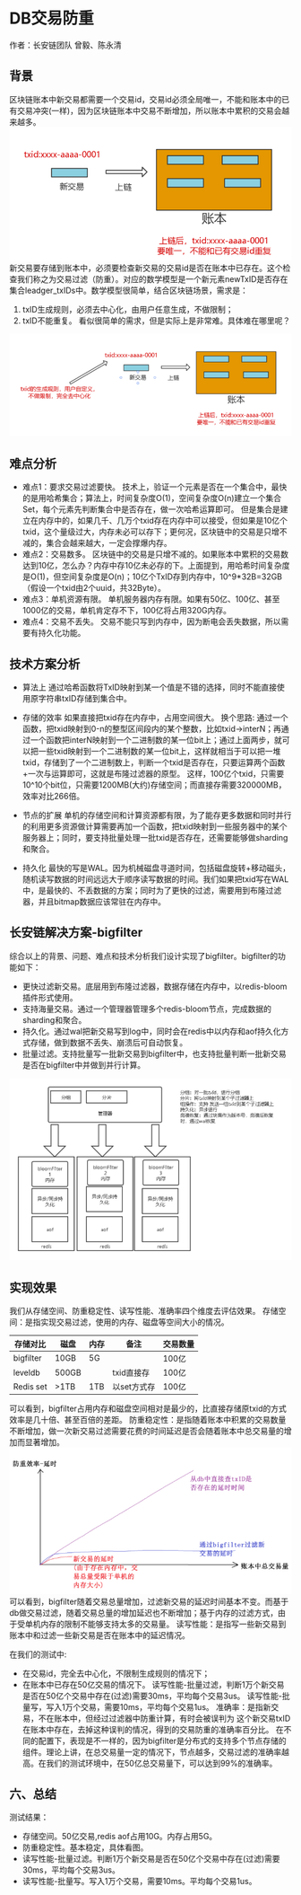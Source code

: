 # DB交易防重 
作者：长安链团队 曾毅、陈永清

## 背景
区块链账本中新交易都需要一个交易id，交易id必须全局唯一，不能和账本中的已有交易冲突(一样)，因为区块链账本中交易不断增加，所以账本中累积的交易会越来越多。
<img loading="lazy" src="../images/bigfilter1.png" style="zoom:100%;" />
新交易要存储到账本中，必须要检查新交易的交易id是否在账本中已存在。这个检查我们称之为交易过滤（防重）。对应的数学模型是一个新元素newTxID是否存在集合leadger_txIDs中。数学模型很简单，结合区块链场景，需求是：
1. txID生成规则，必须去中心化，由用户任意生成，不做限制；
2. txID不能重复。
看似很简单的需求，但是实际上是非常难。具体难在哪里呢？
<img loading="lazy" src="../images/bigfilter2.png" style="zoom:100%;" />

## 难点分析  
- 难点1：要求交易过滤要快。
技术上，验证一个元素是否在一个集合中，最快的是用哈希集合；算法上，时间复杂度O(1)，空间复杂度O(n)建立一个集合Set，每个元素先判断集合中是否存在，做一次哈希运算即可。
但是集合是建立在内存中的，如果几千、几万个txid存在内存中可以接受，但如果是10亿个txid，这个量级过大，内存未必可以存下；更何况，区块链中的交易是只增不减的，集合会越来越大，一定会撑爆内存。
- 难点2：交易数多。
区块链中的交易是只增不减的。如果账本中累积的交易数达到10亿，怎么办？内存中存10亿未必存的下。上面提到，用哈希时间复杂度是O(1)，但空间复杂度是O(n)；10亿个TxID存到内存中，10^9*32B=32GB（假设一个txid由2个uuid，共32Byte）。
- 难点3：单机资源有限。
单机服务器内存有限。如果有50亿、100亿、甚至1000亿的交易，单机肯定存不下，100亿将占用320G内存。
- 难点4：交易不丢失。
交易不能只写到内存中，因为断电会丢失数据，所以需要有持久化功能。

## 技术方案分析  
- 算法上
通过哈希函数将TxID映射到某一个值是不错的选择，同时不能直接使用原字符串txID存储到集合中。

- 存储的效率
如果直接把txid存在内存中，占用空间很大。
换个思路:
通过一个函数，把txid映射到0-n的整型区间段内的某个整数，比如txid->interN；再通过一个函数把interN映射到一个二进制数的某一位bit上；通过上面两步，就可以把一些txid映射到一个二进制数的某一位bit上，这样就相当于可以把一堆txid，存储到了一个二进制数上，判断一个txid是否存在，只要运算两个函数+一次与运算即可，这就是布隆过滤器的原型。
这样，100亿个txid，只需要10^10个bit位，只需要1200MB(大约)存储空间；而直接存需要320000MB，效率对比266倍。

- 节点的扩展
单机的存储空间和计算资源都有限，为了能存更多数据和同时并行的利用更多资源做计算需要再加一个函数，把txid映射到一些服务器中的某个服务器上；同时，要支持批量处理一批txid是否存在，还需要能够做sharding和聚合。

- 持久化
最快的写是WAL。因为机械磁盘寻道时间，包括磁盘旋转+移动磁头，随机读写数据的时间远远大于顺序读写数据的时间。我们如果把txid写在WAL中，是最快的、不丢数据的方案；同时为了更快的过滤，需要用到布隆过滤器，并且bitmap数据应该常驻在内存中。

## 长安链解决方案-bigfilter  
综合以上的背景、问题、难点和技术分析我们设计实现了bigfilter。bigfilter的功能如下：
- 更快过滤新交易。底层用到布隆过滤器，数据存储在内存中，以redis-bloom插件形式使用。
- 支持海量交易。通过一个管理器管理多个redis-bloom节点，完成数据的sharding和聚合。
- 持久化。通过wal把新交易写到log中，同时会在redis中以内存和aof持久化方式存储，做到数据不丢失、崩溃后可自动恢复。
- 批量过滤。支持批量写一批新交易到bigfilter中，也支持批量判断一批新交易是否在bigfilter中并做到并行计算。
<img loading="lazy" src="../images/bigfilter3.png" style="zoom:100%;" />

## 实现效果  
我们从存储空间、防重稳定性、读写性能、准确率四个维度去评估效果。
存储空间：是指实现交易过滤，使用的内存、磁盘等空间大小的情况。

| 存储对比 | 磁盘 | 内存 | 备注 | 交易数量 |
| ---- | ---- | ---- | ---- | ---- |
| bigfilter | 10GB | 5G | |100亿 |
| leveldb | 500GB || txid直接存 | 100亿 |
| Redis set | >1TB | 1TB | 以set方式存 | 100亿| 

可以看到，bigfilter占用内存和磁盘空间相对是最少的，比直接存储原txid的方式效率是几十倍、甚至百倍的差距。
防重稳定性：是指随着账本中积累的交易数量不断增加，做一次新交易过滤需要花费的时间延迟是否会随着账本中总交易量的增加而显著增加。
<img loading="lazy" src="../images/bigfilter4.png" style="zoom:100%;" />
可以看到，bigfilter随着交易总量增加，过滤新交易的延迟时间基本不变。而基于db做交易过滤，随着交易总量的增加延迟也不断增加；基于内存的过滤方式，由于受单机内存的限制不能够支持太多的交易量。
读写性能：是指写一些新交易到账本中和过滤一些新交易是否在账本中的延迟情况。

在我们的测试中:
- 在交易id，完全去中心化，不限制生成规则的情况下；
- 在账本中已存在50亿交易的情况下。
读写性能-批量过滤，判断1万个新交易是否在50亿个交易中存在(过滤)需要30ms，平均每个交易3us。
读写性能-批量写，写入1万个交易，需要10ms，平均每个交易1us。
准确率：是指新交易，不在账本中，但经过过滤器中防重计算，有时会被误判为 这个新交易txID在账本中存在，去掉这种误判的情况，得到的交易防重的准确率百分比。
在不同的配置下，表现是不一样的，因为bigfilter是分布式的支持多个节点存储的组件。理论上讲，在总交易量一定的情况下，节点越多，交易过滤的准确率越高。在我们的测试环境中，在50亿总交易量下，可以达到99%的准确率。

## 六、总结  
测试结果：
- 存储空间。50亿交易,redis aof占用10G。内存占用5G。
- 防重稳定性。基本稳定，具体看图。
- 读写性能-批量过滤。判断1万个新交易是否在50亿个交易中存在(过滤)需要30ms，平均每个交易3us。
- 读写性能-批量写。写入1万个交易，需要10ms。平均每个交易1us。